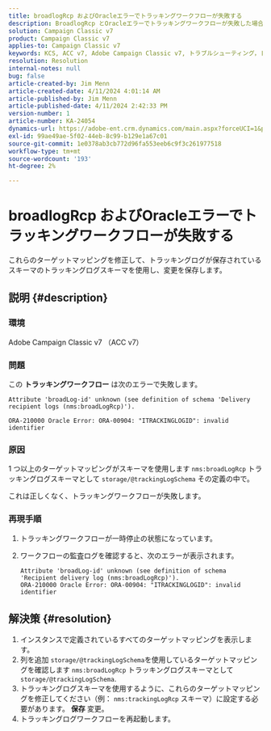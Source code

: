 ```yaml
---
title: broadlogRcp およびOracleエラーでトラッキングワークフローが失敗する
description: BroadlogRcp とOracleエラーでトラッキングワークフローが失敗した場合の問題を解決する方法を説明します。
solution: Campaign Classic v7
product: Campaign Classic v7
applies-to: Campaign Classic v7
keywords: KCS, ACC v7, Adobe Campaign Classic v7, トラブルシューティング，トラッキングワークフロー，失敗，broadlogRcp, oracle, エラー，ストレージ/@trackingLogSchema
resolution: Resolution
internal-notes: null
bug: false
article-created-by: Jim Menn
article-created-date: 4/11/2024 4:01:14 AM
article-published-by: Jim Menn
article-published-date: 4/11/2024 2:42:33 PM
version-number: 1
article-number: KA-24054
dynamics-url: https://adobe-ent.crm.dynamics.com/main.aspx?forceUCI=1&pagetype=entityrecord&etn=knowledgearticle&id=3c08ec20-b8f7-ee11-a1fe-6045bd006268
exl-id: 99ae49ae-5f02-44eb-8c99-b129e1a67c01
source-git-commit: 1e0378ab3cb772d96fa553eeb6c9f3c261977518
workflow-type: tm+mt
source-wordcount: '193'
ht-degree: 2%

---
```


# broadlogRcp およびOracleエラーでトラッキングワークフローが失敗する


これらのターゲットマッピングを修正して、トラッキングログが保存されているスキーマのトラッキングログスキーマを使用し、変更を保存します。

## 説明 {#description}


### 環境

Adobe Campaign Classic v7 （ACC v7）

### 問題

この <b>トラッキングワークフロー</b> は次のエラーで失敗します。


```
Attribute 'broadLog-id' unknown (see definition of schema 'Delivery recipient logs (nms:broadLogRcp)').

ORA-210000 Oracle Error: ORA-00904: "ITRACKINGLOGID": invalid identifier
```


### 原因

1 つ以上のターゲットマッピングがスキーマを使用します `nms:broadLogRcp` トラッキングログスキーマとして `storage/@trackingLogSchema` その定義の中で。

これは正しくなく、トラッキングワークフローが失敗します。

### 再現手順

1. トラッキングワークフローが一時停止の状態になっています。
2. ワークフローの監査ログを確認すると、次のエラーが表示されます。




   ```
   Attribute 'broadLog-id' unknown (see definition of schema 'Recipient delivery log (nms:broadLogRcp)').
   ORA-210000 Oracle Error: ORA-00904: "ITRACKINGLOGID": invalid identifier
   ```



## 解決策 {#resolution}


1. インスタンスで定義されているすべてのターゲットマッピングを表示します。
2. 列を追加 `storage/@trackingLogSchema`を使用しているターゲットマッピングを確認します `nms:broadLogRcp` トラッキングログスキーマとして `storage/@trackingLogSchema`.
3. トラッキングログスキーマを使用するように、これらのターゲットマッピングを修正してください（例： `nms:trackingLogRcp` スキーマ）に設定する必要があります。 <b>保存</b> 変更。
4. トラッキングログワークフローを再起動します。
